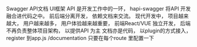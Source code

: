 Swagger API文档 UI框架
API 是开发工作中的一环， hapi-swagger 将API 开发融合进代码之中。 
前后端分离开发， 依赖文档来交流。 
现代开发中， 项目越来越大， 用户越来越多， 用户体验越来越重要， 前端React/VUE 独立开发，
后端不再负责整体项目架构， 以提供API 为主
文档亦是代码， 以plugin的方式接入，
register 到app.js /documentation 
只要在每个route 里配置一下